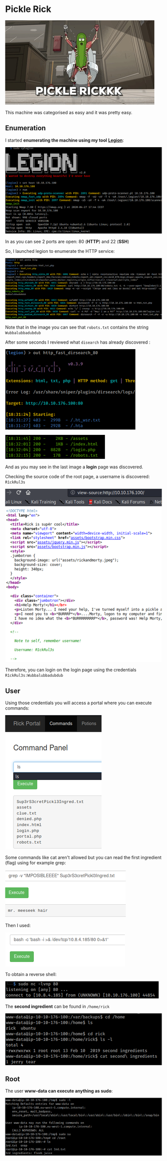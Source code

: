 # Pickle Rick

![](../../.gitbook/assets/picklerick.gif)

This machine was categorised as easy and it was pretty easy.

## Enumeration

I started **enumerating the machine using my tool** [**Legion**](https://github.com/carlospolop/legion):

![](../../.gitbook/assets/image%20%2861%29.png)

In as you can see 2 ports are open: 80 \(**HTTP**\) and 22 \(**SSH**\)

So, I launched legion to enumerate the HTTP service:

![](../../.gitbook/assets/image%20%28140%29.png)

Note that in the image you can see that `robots.txt` contains the string `Wubbalubbadubdub`

After some seconds I reviewed what `disearch` has already discovered :

![](../../.gitbook/assets/image%20%28132%29.png)

![](../../.gitbook/assets/image%20%28105%29.png)

And as you may see in the last image a **login** page was discovered.

Checking the source code of the root page, a username is discovered: `R1ckRul3s`

![](../../.gitbook/assets/image%20%28324%29.png)

Therefore, you can login on the login page using the credentials `R1ckRul3s:Wubbalubbadubdub`

## User

Using those credentials you will access a portal where you can execute commands:

![](../../.gitbook/assets/image%20%28196%29.png)

Some commands like cat aren't allowed but you can read the first ingredient \(flag\) using for example grep:

![](../../.gitbook/assets/image%20%28218%29.png)

Then I used:

![](../../.gitbook/assets/image%20%28171%29.png)

To obtain a reverse shell:

![](../../.gitbook/assets/image%20%2851%29.png)

The **second ingredient** can be found in `/home/rick`

![](../../.gitbook/assets/image%20%2857%29.png)

## Root

The user **www-data can execute anything as sudo**:

![](../../.gitbook/assets/image%20%2884%29.png)

